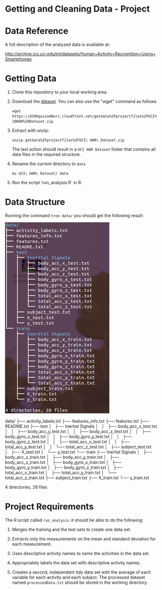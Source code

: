 Getting and Cleaning Data - Project
===================================

Data Reference
==============

A full description of the analyzed data is available at:

http://archive.ics.uci.edu/ml/datasets/Human+Activity+Recognition+Using+Smartphones 

Getting Data
============

1. Clone this repository to your local working area.
2. Download the [dataset](https://d396qusza40orc.cloudfront.net/getdata%2Fprojectfiles%2FUCI%20HAR%20Dataset.zip). You can also use the "wget" command as follows

   `wget https://d396qusza40orc.cloudfront.net/getdata%2Fprojectfiles%2FUCI%20HAR%20Dataset.zip`

3. Extract with unzip:

   `unzip getdata%2Fprojectfiles%2FUCI\ HAR\ Dataset.zip`   

   The last action should result in a `UCI HAR Dataset` folder that contains all data files in the required structure.

4. Rename the current directory to `data`

   `mv UCI\ HAR\ Dataset/ data`

5. Run the script 'run_analysis.R` in R:

   
Data Structure
==============

Running the command `tree data/` you should get the following result:

![alt tag](struct.png)

data/
├── activity_labels.txt
├── features_info.txt
├── features.txt
├── README.txt
├── test
│   ├── Inertial Signals
│   │   ├── body_acc_x_test.txt
│   │   ├── body_acc_y_test.txt
│   │   ├── body_acc_z_test.txt
│   │   ├── body_gyro_x_test.txt
│   │   ├── body_gyro_y_test.txt
│   │   ├── body_gyro_z_test.txt
│   │   ├── total_acc_x_test.txt
│   │   ├── total_acc_y_test.txt
│   │   └── total_acc_z_test.txt
│   ├── subject_test.txt
│   ├── X_test.txt
│   └── y_test.txt
└── train
    ├── Inertial Signals
    │   ├── body_acc_x_train.txt
    │   ├── body_acc_y_train.txt
    │   ├── body_acc_z_train.txt
    │   ├── body_gyro_x_train.txt
    │   ├── body_gyro_y_train.txt
    │   ├── body_gyro_z_train.txt
    │   ├── total_acc_x_train.txt
    │   ├── total_acc_y_train.txt
    │   └── total_acc_z_train.txt
    ├── subject_train.txt
    ├── X_train.txt
    └── y_train.txt

4 directories, 28 files


Project Requirements
====================

The R script called `run_analysis.R` should be able to do the following:
1. Merges the training and the test sets to create one data set.

2. Extracts only the measurements on the mean and standard deviation for each measurement. 
3. Uses descriptive activity names to name the activities in the data set
4. Appropriately labels the data set with descriptive activity names. 
5. Creates a second, independent tidy data set with the average of each variable for each activity and each subject. The processed dataset named `processedData.txt`
should be  stored in the working directory.

   



